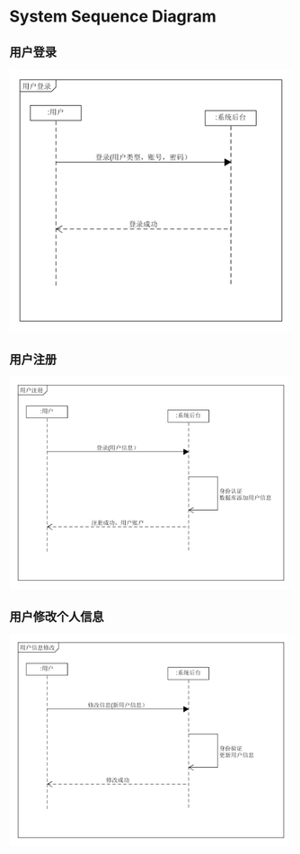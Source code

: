 # System Sequence Diagram

## 用户登录

![](./image/ssd/login_ssd.png)

## 用户注册

![](./image/ssd/register_ssd.png)

## 用户修改个人信息

![](./image/ssd/info_update_ssd.png)

